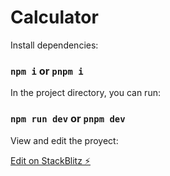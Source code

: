 # Calculator

Install dependencies:

### `npm i` or `pnpm i`

In the project directory, you can run:

### `npm run dev` or `pnpm dev`

View and edit the proyect:

[Edit on StackBlitz ⚡️](https://stackblitz.com/edit/vitejs-vite-ve5pd9)